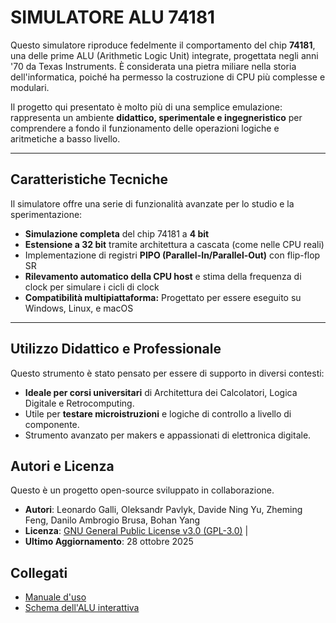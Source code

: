 # SIMULATORE ALU 74181

Questo simulatore riproduce fedelmente il comportamento del chip **74181**, una delle prime ALU (Arithmetic Logic Unit) integrate, progettata negli anni '70 da Texas Instruments. È considerata una pietra miliare nella storia dell'informatica, poiché ha permesso la costruzione di CPU più complesse e modulari.

Il progetto qui presentato è molto più di una semplice emulazione: rappresenta un ambiente **didattico, sperimentale e ingegneristico** per comprendere a fondo il funzionamento delle operazioni logiche e aritmetiche a basso livello.

***

## Caratteristiche Tecniche

Il simulatore offre una serie di funzionalità avanzate per lo studio e la sperimentazione:

* **Simulazione completa** del chip 74181 a **4 bit**
* **Estensione a 32 bit** tramite architettura a cascata (come nelle CPU reali)
* Implementazione di registri **PIPO (Parallel-In/Parallel-Out)** con flip-flop SR
* **Rilevamento automatico della CPU host** e stima della frequenza di clock per simulare i cicli di clock
* **Compatibilità multipiattaforma:** Progettato per essere eseguito su Windows, Linux, e macOS

***

## Utilizzo Didattico e Professionale

Questo strumento è stato pensato per essere di supporto in diversi contesti:

* **Ideale per corsi universitari** di Architettura dei Calcolatori, Logica Digitale e Retrocomputing.
* Utile per **testare microistruzioni** e logiche di controllo a livello di componente.
* Strumento avanzato per makers e appassionati di elettronica digitale.


## Autori e Licenza

Questo è un progetto open-source sviluppato in collaborazione.
* **Autori**:  Leonardo Galli, Oleksandr Pavlyk, Davide Ning Yu, Zheming Feng, Danilo Ambrogio Brusa, Bohan Yang
* **Licenza**: [GNU General Public License v3.0 (GPL-3.0)](https://www.gnu.org/licenses/gpl-3.0.html) |
* **Ultimo Aggiornamento**: 28 ottobre 2025

## Collegati
* [Manuale d'uso](https://github.com/alexpvk75/SIMULATORE-ALU-74181-O.PAVLYK/blob/main/manuale.md)
* [Schema dell'ALU interattiva](https://circuitverse.org/users/311719/projects/alu-74181-final)